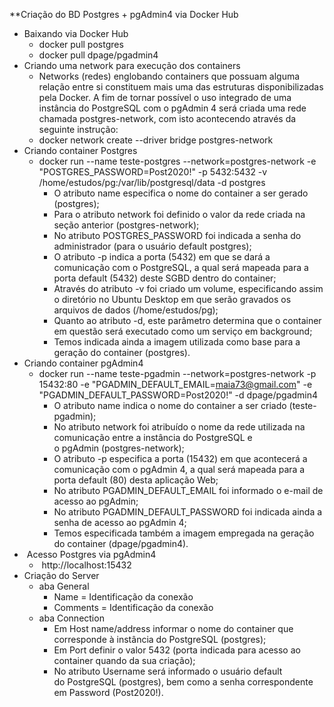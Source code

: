 
**Criação do BD Postgres + pgAdmin4 via Docker Hub

- Baixando via Docker Hub
	- docker pull postgres
	- docker pull dpage/pgadmin4
- Criando uma network para execução dos containers
	- Networks (redes) englobando containers que possuam alguma relação entre si constituem mais uma das estruturas disponibilizadas pela Docker. A fim de tornar possível o uso integrado de uma instância do PostgreSQL com o pgAdmin 4 será criada uma rede chamada postgres-network, com isto acontecendo através da seguinte instrução:
	- docker network create --driver bridge postgres-network
- Criando container Postgres
	- docker run --name teste-postgres --network=postgres-network -e "POSTGRES_PASSWORD=Post2020!" -p 5432:5432 -v /home/estudos/pg:/var/lib/postgresql/data -d postgres
		- O atributo name especifica o nome do container a ser gerado (postgres);
		- Para o atributo network foi definido o valor da rede criada na seção anterior (postgres-network);
		- No atributo POSTGRES_PASSWORD foi indicada a senha do administrador (para o usuário default postgres);
		- O atributo -p indica a porta (5432) em que se dará a comunicação com o PostgreSQL, a qual será mapeada para a porta default (5432) deste SGBD dentro do container;
		- Através do atributo -v foi criado um volume, especificando assim o diretório no Ubuntu Desktop em que serão gravados os arquivos de dados (/home/estudos/pg);
		- Quanto ao atributo -d, este parâmetro determina que o container em questão será executado como um serviço em background;
		- Temos indicada ainda a imagem utilizada como base para a geração do container (postgres).
- Criando container pgAdmin4
	- docker run --name teste-pgadmin --network=postgres-network -p 15432:80 -e "PGADMIN_DEFAULT_EMAIL=maia73@gmail.com" -e "PGADMIN_DEFAULT_PASSWORD=Post2020!" -d dpage/pgadmin4
		- O atributo name indica o nome do container a ser criado (teste-pgadmin);
		- No atributo network foi atribuído o nome da rede utilizada na comunicação entre a instância do PostgreSQL e o pgAdmin (postgres-network);
		- O atributo -p especifica a porta (15432) em que acontecerá a comunicação com o pgAdmin 4, a qual será mapeada para a porta default (80) desta aplicação Web;
		- No atributo PGADMIN_DEFAULT_EMAIL foi informado o e-mail de acesso ao pgAdmin;
		- No atributo PGADMIN_DEFAULT_PASSWORD foi indicada ainda a senha de acesso ao pgAdmin 4;
		- Temos especificada também a imagem empregada na geração do container (dpage/pgadmin4).
-  Acesso Postgres via pgAdmin4
	-  http://localhost:15432 
- Criação do Server 
	- aba General
		- Name = Identificação da conexão
		- Comments = Identificação da conexão
	- aba Connection
		- Em Host name/address informar o nome do container que corresponde à instância do PostgreSQL (postgres);
		- Em Port definir o valor 5432 (porta indicada para acesso ao container quando da sua criação);
		- No atributo Username será informado o usuário default do PostgreSQL (postgres), bem como a senha correspondente em Password (Post2020!).
